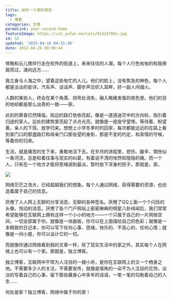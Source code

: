 ```yaml
---
title: 给你一个家的感觉
tags:
  - 博客
categories: 文章
permalink: your-second-home
featureImage: https://cat.yufan.me/cats/0142470Ox.jpg
id: 52
updated: '2015-04-16 04:31:48'
date: 2012-04-26 09:06:44
---
```


傍晚和云儿携伴行走在校外的街道上，来来往往的人潮，每个人行色匆匆的和我擦肩而过，涌向远方……

我立身与人海之中，望着这些匆忙的人儿，他们的脸上，没有焦急的神色，每个人都是淡淡的安详。汽车声、谈话声、脚步声交织入耳畔，好一副人间烟火。

人群的某些人，终会在某个角落、拐弯处消失，融入略微发昏的夜色里。他们的目的地却都是那么出奇的一致——家。

<!--more-->

此刻的黄昏已然降临，街边的路灯依依亮起，像是一道道迷茫中的方向标，指引着归途的家人。远处的建筑里亮起了点点光亮，就像是一座座守望塔。等待着、盼望着，亲人的下班、放学归来。想想上小学冬季时的回家，每次都能远远的在路上看到家门口的那盏路灯和母亲门口那张望的身影，那是不变的约定，和真情的守候，等着你的归来。

生活，就是痛苦的生下来，勇敢地活下去。在岁月的进程里，悲伤、酸辛、惆怅似一条河流，总是和着往事与现实的纠葛，有着说不清的怅然和隐隐的痛。而一个人，只有在一个地方才能将思绪调到最淡，暂时放下浑身的担子。那就是，家。

![](https://cat.yufan.me/cats/014247JuA.jpg)

网络茫茫之浩大，已经超越我们的想象。每个人通过网络，获得需要的资源，也创造着属于自己的信息。

厌倦了人人网上无聊的分享消息，无聊的各种签名。厌倦了QQ上面一个个闪烁的头像，悦动的消息。厌倦了各个门户网站上密密麻麻的明星八卦绯闻后，我们常常希望能够在互联网上拥有这样一个小小的地方——一个只属于自己的一片网络空间，一切全部属于你。就像是一块画板，你可以在上面描绘自己的色彩；就像是一本精致的日记本，你可以写下任何心事、思绪，快乐的、不高心的、任何心情；就像是一间小屋，你可以设计它的一切。

而就像你通过网络看到我的文章一样，除了现实生活中的家之外，其实每个人在网络上也可以有一个家。那就是，独立博客。

独立博客，互联网中不常为人注目的一艘小舟，是你在互联网上的又一个栖身之地。不需要多少人的关注，不需要宣传，就像是墙角的一朵不为人注目的花饰，淡淡的写着自己的心事，留下那些藏身心中多年的话语，一笔一笔的勾勒着自己的人生……

何处是家？独立博客，网络中属于你的家！

